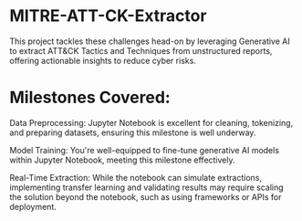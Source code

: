 # MITRE-ATT-CK-Extractor
This project tackles these challenges head-on by leveraging Generative AI to extract ATT&amp;CK Tactics and Techniques from unstructured reports, offering actionable insights to reduce cyber risks.
# Milestones Covered:
Data Preprocessing: Jupyter Notebook is excellent for cleaning, tokenizing, and preparing datasets, ensuring this milestone is well underway.

Model Training: You're well-equipped to fine-tune generative AI models within Jupyter Notebook, meeting this milestone effectively.

Real-Time Extraction: While the notebook can simulate extractions, implementing transfer learning and validating results may require scaling the solution beyond the notebook, such as using frameworks or APIs for deployment.
